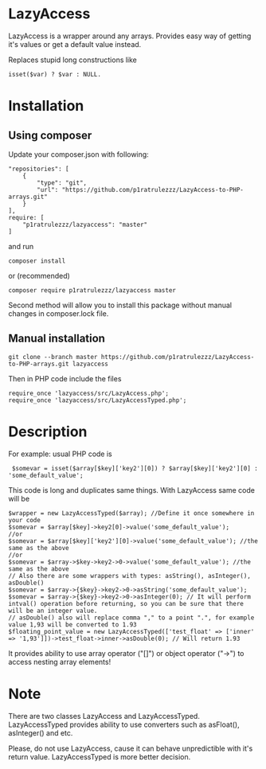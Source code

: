 LazyAccess
==========

LazyAccess is a wrapper around any arrays. Provides easy way of getting it's values or get a default value instead.

Replaces stupid long constructions like 

    isset($var) ? $var : NULL.
    
# Installation

## Using composer

Update your composer.json with following:

    "repositories": [
        {
            "type": "git",
            "url": "https://github.com/p1ratrulezzz/LazyAccess-to-PHP-arrays.git"
        }
    ],
    require: [
        "p1ratrulezzz/lazyaccess": "master"
    ]

and run 

    composer install  
or (recommended)

    composer require p1ratrulezzz/lazyaccess master

Second method will allow you to install this package without manual changes in composer.lock file.

## Manual installation

    git clone --branch master https://github.com/p1ratrulezzz/LazyAccess-to-PHP-arrays.git lazyaccess
    
Then in PHP code include the files

    require_once 'lazyaccess/src/LazyAccess.php';
    require_once 'lazyaccess/src/LazyAccessTyped.php';

# Description

For example:
  usual PHP code is 

     $somevar = isset($array[$key]['key2'][0]) ? $array[$key]['key2'][0] : 'some_default_value';

This code is long and duplicates same things. 
With LazyAccess same code will be
  
    $wrapper = new LazyAccessTyped($array); //Define it once somewhere in your code
    $somevar = $array[$key]->key2[0]->value('some_default_value');
    //or
    $somevar = $array[$key]['key2'][0]->value('some_default_value'); //the same as the above
    //or
    $somevar = $array->$key->key2->0->value('some_default_value'); //the same as the above
    // Also there are some wrappers with types: asString(), asInteger(), asDouble()
    $somevar = $array->{$key}->key2->0->asString('some_default_value');
    $somevar = $array->{$key}->key2->0->asInteger(0); // It will perform intval() operation before returning, so you can be sure that there will be an integer value.
    // asDouble() also will replace comma "," to a point ".", for example value 1,93 will be converted to 1.93
    $floating_point_value = new LazyAccessTyped(['test_float' => ['inner' => '1,93']])->test_float->inner->asDouble(0); // Will return 1.93
    
It provides ability to use array operator ("[]") or object operator ("->") to access nesting array elements!

# Note

There are two classes LazyAccess and LazyAccessTyped. LazyAccessTyped provides ability to use converters such as asFloat(), asInteger() and etc.

Please, do not use LazyAccess, cause it can behave unpredictible with it's return value. LazyAccessTyped is more better decision.
